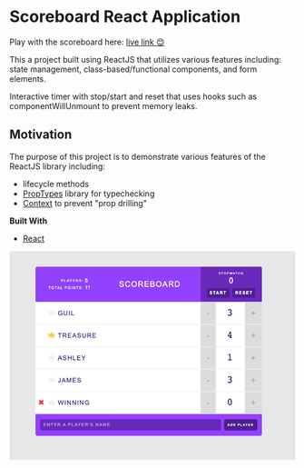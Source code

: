 # Scoreboard React Application

Play with the scoreboard here: [live link 😊](https://khaled-react-scoreboard.netlify.app/)

This a project built using ReactJS that utilizes various features including: state management, class-based/functional components, and form elements. 

Interactive timer with stop/start and reset that uses hooks such as componentWillUnmount to prevent memory leaks. 

## Motivation
The purpose of this project is to demonstrate various features of the ReactJS library including:

- lifecycle methods
- [PropTypes](https://reactjs.org/docs/typechecking-with-proptypes.html) library for typechecking
- [Context](https://reactjs.org/docs/context.html) to prevent "prop drilling"

**Built With**
- [React](https://reactjs.org/)

![Alt text](/scoreboard.png?raw=true "Optional Title")
